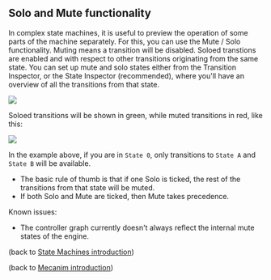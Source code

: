 Solo and Mute functionality
---------------------------


In complex state machines, it is useful to preview the operation of some parts of the machine separately. For this, you can use the Mute / Solo functionality. Muting means a transition will be disabled. Soloed transtions are enabled and with respect to other transitions originating from the same state. You can set up mute and solo states either from the <span class=inspector>Transition Inspector</span>, or the <span class=inspector>State Inspector</span> (recommended), where you'll have an overview of all the transitions from that state. 

![](http://docwiki.hq.unity3d.com/uploads/Main/MecanimSoloMuteInspector.png)  

Soloed transitions will be shown in green, while muted transitions in red, like this:

![](http://docwiki.hq.unity3d.com/uploads/Main/MecanimSoloMuteGraph.png)  

In the example above, if you are in `State 0`, only transitions to `State A` and `State B` will be available.

* The basic rule of thumb is that if one Solo is ticked, the rest of the transitions from that state will be muted.
* If both Solo and Mute are ticked, then Mute takes precedence.

Known issues:
* The controller graph currently doesn't always reflect the internal mute states of the engine.

(back to [State Machines introduction](AnimationStateMachines.html))

(back to [Mecanim introduction](MecanimAnimationSystem.html))
